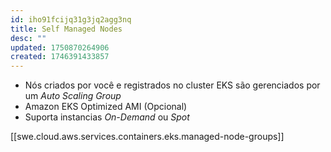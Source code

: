 ```yaml
---
id: iho91fcijq31g3jq2agg3nq
title: Self Managed Nodes
desc: ""
updated: 1750870264906
created: 1746391433857
---
```


- Nós criados por você e registrados no cluster EKS são gerenciados por um _Auto Scaling Group_
- Amazon EKS Optimized AMI (Opcional)
- Suporta instancias _On-Demand_ ou _Spot_

[[swe.cloud.aws.services.containers.eks.managed-node-groups]]
